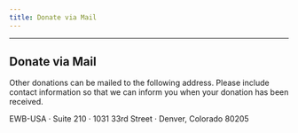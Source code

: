 ```yaml
---
title: Donate via Mail
---
```

---
## Donate via Mail

Other donations can be mailed to the following address. Please include contact information so that we can inform you when your donation has been received.

EWB-USA &#183; Suite 210 &#183; 1031 33rd Street &#183; Denver, Colorado 80205